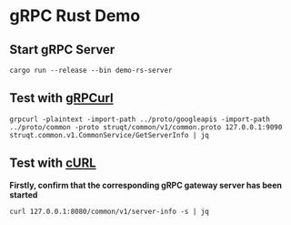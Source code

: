 # gRPC Rust Demo

## Start gRPC Server

```shell
cargo run --release --bin demo-rs-server
```

## Test with [gRPCurl](https://github.com/fullstorydev/grpcurl)

```shell
grpcurl -plaintext -import-path ../proto/googleapis -import-path ../proto/common -proto struqt/common/v1/common.proto 127.0.0.1:9090 struqt.common.v1.CommonService/GetServerInfo | jq
```

## Test with [cURL](https://curl.se)

**Firstly, confirm that the corresponding gRPC gateway server has been started**

```shell
curl 127.0.0.1:8080/common/v1/server-info -s | jq
```
